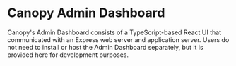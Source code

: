 # Canopy Admin Dashboard
Canopy's Admin Dashboard consists of a TypeScript-based React UI that communicated with an Express web server and application server. Users do not need to install or host the Admin Dashboard separately, but it is provided here for development purposes.
